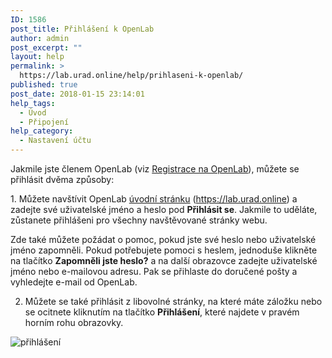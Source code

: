 ```yaml
---
ID: 1586
post_title: Přihlášení k OpenLab
author: admin
post_excerpt: ""
layout: help
permalink: >
  https://lab.urad.online/help/prihlaseni-k-openlab/
published: true
post_date: 2018-01-15 23:14:01
help_tags:
  - Úvod
  - Připojení
help_category:
  - Nastavení účtu
---
```

Jakmile jste členem OpenLab (viz <a href="https://lab.urad.online/help/registrace-na-openlab/ ‎">Registrace na OpenLab</a>), můžete se přihlásit dvěma způsoby:

<strong>
</strong>1. Můžete navštívit OpenLab <a href="https://lab.urad.online/">úvodní stránku</a> (<a href="https://lab.urad.online">https://lab.urad.online</a>) a zadejte své uživatelské jméno a heslo pod <strong>Přihlásit se</strong>. Jakmile to uděláte, zůstanete přihlášeni pro všechny navštěvované stránky webu.

Zde také můžete požádat o pomoc, pokud jste své heslo nebo uživatelské jméno zapomněli. Pokud potřebujete pomoci s heslem, jednoduše klikněte na tlačítko <strong>Zapomněli jste heslo?</strong> a na další obrazovce zadejte uživatelské jméno nebo e-mailovou adresu. Pak se přihlaste do doručené pošty a vyhledejte e-mail od OpenLab.

2. Můžete se také přihlásit z libovolné stránky, na které máte záložku nebo se ocitnete kliknutím na tlačítko <strong>Přihlášení</strong>, které najdete v pravém horním rohu obrazovky.

<img class="alignnone wp-image-36133 size-full" src="https://openlab.citytech.cuny.edu/wp-content/uploads/2012/08/logging_In_1_v2.png" alt="přihlášení" />